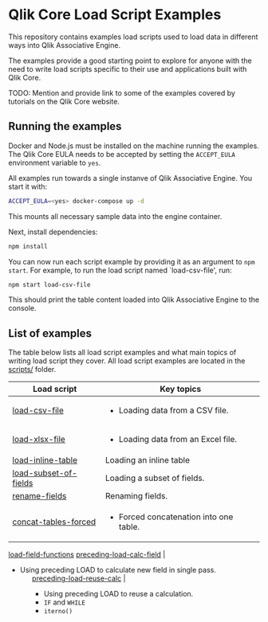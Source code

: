 # Qlik Core Load Script Examples

This repository contains examples load scripts used to load data in different ways into Qlik Associative Engine.

The examples provide a good starting point to explore for anyone with the need to write load scripts specific to their
use and applications built with Qlik Core.

TODO: Mention and provide link to some of the examples covered by tutorials on the Qlik Core website.

## Running the examples

Docker and Node.js must be installed on the machine running the examples. The Qlik Core EULA needs to be accepted by
setting the `ACCEPT_EULA` environment variable to `yes`.

All examples run towards a single instanve of Qlik Associative Engine. You start it with:

```sh
ACCEPT_EULA=<yes> docker-compose up -d
```

This mounts all necessary sample data into the engine container.

Next, install dependencies:

```sh
npm install
```

You can now run each script example by providing it as an argument to `npm start`. For example, to run the load script
named `load-csv-file', run:

```sh
npm start load-csv-file
```

This should print the table content loaded into Qlik Associative Engine to the console.

## List of examples

The table below lists all load script examples and what main topics of writing load script they cover. All load script
examples are located in the [scripts/](./scripts/) folder.

Load script | Key topics
----------- | ----------
[load-csv-file](./scripts/load-csv-file) | <ul><li>Loading data from a CSV file.</ul>
[load-xlsx-file](./scripts/load-xlsx-file) | <ul><li>Loading data from an Excel file.</ul>
[load-inline-table](./scripts/load-inline-table) | Loading an inline table 
[load-subset-of-fields](./scripts/load-subset-of-fields) | Loading a subset of fields.
[rename-fields](./scripts/rename-fields) | Renaming fields.
[concat-tables-forced](./scripts/concat-tables) | <ul><li>Forced concatenation into one table.<ul>
[load-field-functions](./scripts/load-field-functions)
[preceding-load-calc-field](./scripts/preceding-load-calc-field) | <ul><li>Using preceding LOAD to calculate new field in single pass.<ul>
[preceding-load-reuse-calc](./scripts/preceding-load-reuse-calc) | <ul><li>Using preceding LOAD to reuse a calculation.<li>`IF` and `WHILE`<li>`iterno()`</ul>
